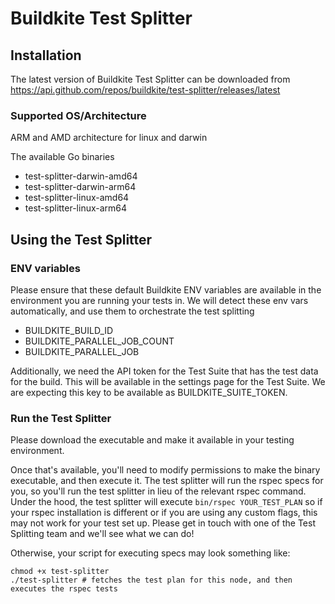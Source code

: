 # Buildkite Test Splitter
## Installation
The latest version of Buildkite Test Splitter can be downloaded from https://api.github.com/repos/buildkite/test-splitter/releases/latest

### Supported OS/Architecture
ARM and AMD architecture for linux and darwin 

The available Go binaries
- test-splitter-darwin-amd64
- test-splitter-darwin-arm64
- test-splitter-linux-amd64
- test-splitter-linux-arm64

## Using the Test Splitter

### ENV variables
Please ensure that these default Buildkite ENV variables are available in the environment you are running your tests in. We will detect these env vars automatically, and use them to orchestrate the test splitting
- BUILDKITE_BUILD_ID
- BUILDKITE_PARALLEL_JOB_COUNT
- BUILDKITE_PARALLEL_JOB

Additionally, we need the API token for the Test Suite that has the test data for the build. This will be available in the settings page for the Test Suite. We are expecting this key to be available as BUILDKITE_SUITE_TOKEN.
### Run the Test Splitter
Please download the executable and make it available in your testing environment. 

Once that's available, you'll need to modify permissions to make the binary executable, and then execute it. The test splitter will run the rspec specs for you, so you'll run the test splitter in lieu of the relevant rspec command. Under the hood, the test splitter will execute `bin/rspec YOUR_TEST_PLAN` so if your rspec installation is different or if you are using any custom flags, this may not work for your test set up. Please get in touch with one of the Test Splitting team and we'll see what we can do! 

Otherwise, your script for executing specs may look something like:
```  
chmod +x test-splitter
./test-splitter # fetches the test plan for this node, and then executes the rspec tests
```


